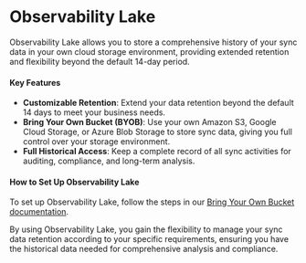 # Observability Lake

Observability Lake allows you to store a comprehensive history of your sync data in your own cloud storage environment, providing extended retention and flexibility beyond the default 14-day period.

#### Key Features

* **Customizable Retention**: Extend your data retention beyond the default 14 days to meet your business needs.
* **Bring Your Own Bucket (BYOB)**: Use your own Amazon S3, Google Cloud Storage, or Azure Blob Storage to store sync data, giving you full control over your storage environment.
* **Full Historical Access**: Keep a complete record of all sync activities for auditing, compliance, and long-term analysis.

#### How to Set Up Observability Lake

To set up Observability Lake, follow the steps in our [Bring Your Own Bucket documentation](https://docs.getcensus.com/misc/security-and-privacy/bring-your-own-blob-storage).

By using Observability Lake, you gain the flexibility to manage your sync data retention according to your specific requirements, ensuring you have the historical data needed for comprehensive analysis and compliance.
